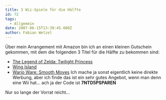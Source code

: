 ```yaml
---
title: 3 Wii-Spiele für die Hälfte
id: 72
tags:
  - Allgemein
date: 2007-06-15T13:39:45.000Z
author: Fabian Wetzel
---
```


Über mein Arrangement mit Amazon bin ich an einen kleinen Gutschein gekommen, mit dem die folgenden 3 Titel für die Hälfte zu bekommen sind:

*   [The Legend of Zelda: Twilight Princess](http://www.amazon.de/exec/obidos/ASIN/B000FII8JW/fabsenetfabse-21/)
*   [Wing Island](http://www.amazon.de/exec/obidos/ASIN/B000MXOTRK/fabsenetfabse-21/)
*   [Wario Ware: Smooth Moves](http://www.amazon.de/exec/obidos/ASIN/B000JMJZSC/fabsenetfabse-21/)
Ich mache ja sonst eigentlich keine direkte Werbung, aber ich finde das ist ein sehr gutes Angebot, wenn man denn eine Wii hat... ach ja der Code ist **7NTD5PSPAREN**

Nur so lange der Vorrat reicht...

